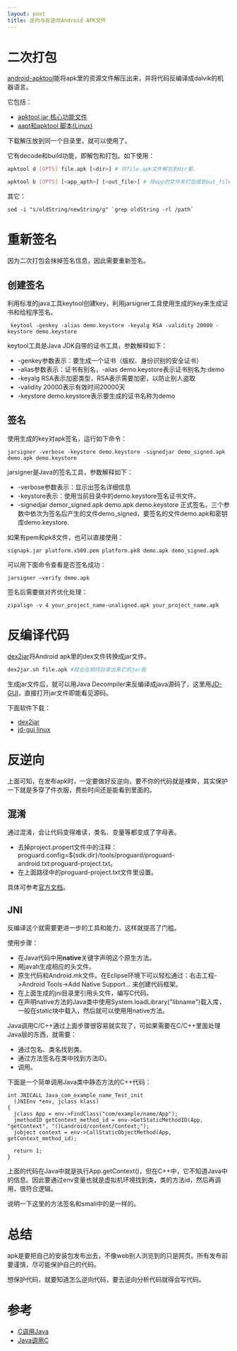 ```yaml
---
layout: post
title: 逆向与反逆向Android APK文件
---
```


# 二次打包
[android-apktool](https://code.google.com/p/android-apktool/)能将apk里的资源文件解压出来，并将代码反编译成dalvik的机器语言。

它包括：

* [apktool.jar 核心功能文件][1]
* [aapt和apktool 脚本(Linux)][2]

下载解压放到同一个目录里，就可以使用了。

它有decode和build功能，即解包和打包。如下使用：

```bash
apktool d [OPTS] file.apk [<dir>] # 将file.apk文件解包到dir里。

apktool b [OPTS] [<app_apth>] [<out_file>] # 将app的文件夹打包成到out_file。如果app_path空，则默认当前目录；如果out_file空，则<app_path>/dist/<name_of_original.apk>。
```

其它：

```
sed -i "s/oldString/newString/g" `grep oldString -rl /path`
```

# 重新签名
因为二次打包会抹掉签名信息，因此需要重新签名。

## 创建签名
利用标准的java工具keytool创建key，利用jarsigner工具使用生成的key来生成证书和给程序签名。


```
 keytool -genkey -alias demo.keystore -keyalg RSA -validity 20000 -keystore demo.keystore
```

keytool工具是Java JDK自带的证书工具，参数解释如下：

* -genkey参数表示：要生成一个证书（版权、身份识别的安全证书）
* -alias参数表示：证书有别名，-alias demo.keystore表示证书别名为:demo
* -keyalg RSA表示加密类型，RSA表示需要加密，以防止别人盗取
* -validity 20000表示有效时间20000天
* -keystore demo.keystore表示要生成的证书名称为demo

## 签名
使用生成的key对apk签名，运行如下命令：

```
jarsigner -verbose -keystore demo.keystore -signedjar demo_signed.apk demo.apk demo.keystore
```

jarsigner是Java的签名工具，参数解释如下：

* -verbose参数表示：显示出签名详细信息
* -keystore表示：使用当前目录中的demo.keystore签名证书文件。
* -signedjar demor_signed.apk demo.apk demo.keystore 正式签名，三个参数中依次为签名后产生的文件demo_signed，要签名的文件demo.apk和密钥库demo.keystore.

如果有pem和pk8文件，也可以直接使用：

```
signapk.jar platform.x509.pem platform.pk8 demo.apk demo_signed.apk
```

可以用下面命令查看是否签名成功：

```
jarsigner –verify demo.apk
```

签名后需要做对齐优化处理：

```
zipalign -v 4 your_project_name-unaligned.apk your_project_name.apk
```

# 反编译代码
[dex2jar](http://code.google.com/p/dex2jar/)将Android apk里的dex文件转换成jar文件。

```bash
dex2jar.sh file.apk #就会在相同目录出来它的jar版
```

生成jar文件后，就可以用Java Decompiler来反编译成java源码了，这里用[JD-GUI](http://jd.benow.ca/)，直接打开jar文件即能看见源码。

下面软件下载：

* [dex2jar][3]
* [jd-gui linux][4]

# 反逆向
上面可知，在发布apk时，一定要做好反逆向，要不你的代码就是裸奔，其实保护一下就是多穿了件衣服，费些时间还是能看到里面的。

## 混淆
通过混淆，会让代码变得难读，类名、变量等都变成了字母表。

* 去掉project.propert文件中的注释：proguard.config=${sdk.dir}/tools/proguard/proguard-android.txt:proguard-project.txt。
* 在上面路径中的proguard-project.txt文件里设置。

具体可参考[官方文档](http://developer.android.com/tools/help/proguard.html)。

## JNI
反编译这个就需要更进一步的工具和能力，这样就提高了门槛。

使用步骤：

* 在Java代码中用**native**关键字声明这个原生方法。
* 用javah生成相应的头文件。
* 原生代码和Android.mk文件。在Eclipse环境下可以轻松通过：右击工程->Android Tools->Add Native Support... 来创建代码框架。
* 在上面生成的jni目录里引用头文件，编写C代码。
* 在声明native方法的Java类中使用System.loadLibrary("libname")载入库，一般在static块中载入，然后就可以使用用native方法。

Java调用C/C++通过上面步骤很容易就实现了，可如果需要在C/C++里面处理Java层的东西，就需要：

* 通过包名、类名找到类。
* 通过方法签名在类中找到方法ID。
* 调用。

下面是一个简单调用Java类中静态方法的C++代码：

```
int JNICALL Java_com_example_name_Test_init
  (JNIEnv *env, jclass klass)
{
  jclass App = env->FindClass("com/example/name/App");
  jmethodID getContext_method_id = env->GetStaticMethodID(App, "getContext", "()Landroid/content/Context;");
  jobject context = env->CallStaticObjectMethod(App, getContext_method_id);

  return 1;
}
```

上面的代码在Java中就是执行App.getContext()，但在C++中，它不知道Java中的信息。因此要通过env变量也就是虚拟机环境找到类，类的方法id，然后再调用，很符合逻辑。

说明一下这里的方法签名和smali中的是一样的。

# 总结
apk是要把自己的安装包发布出去，不像web别人浏览到的只是网页。所有发布前要谨慎，尽可能保护自己的代码。

想保护代码，就要知道怎么逆向代码，要去逆向分析代码就得会写代码。


# 参考
* [C调用Java](http://www.cnblogs.com/luxiaofeng54/archive/2011/08/17/2142000.html)
* [Java调用C](http://www.cnblogs.com/luxiaofeng54/archive/2011/08/15/2139934.html)

[1]: /file/apktool1.5.2.tar.bz2 "apktool"
[2]: /file/apktool-install-linux-r05-ibot.tar.bz2 "apktool script"
[3]: /file/dex2jar-0.0.9.15.zip "dex2jar"
[4]: /file/jd-gui-0.3.5.linux.i686.tar.gz "jd-gui"
